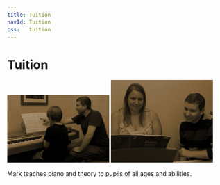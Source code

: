 ```yaml
---
title: Tuition
navId: Tuition
css:   tuition
---
```


# Tuition

<img src="images/boy-tuition.jpg" width="235" height="156"/>
<img src="images/zoe-tuition.jpg" width="235" height="190"/>

Mark teaches piano and theory to pupils of all ages and abilities.
